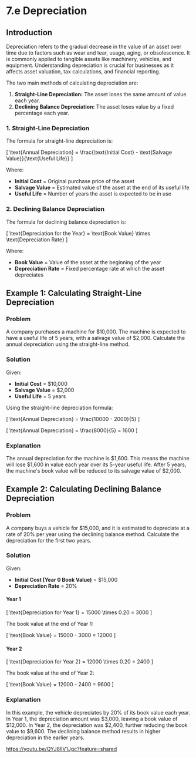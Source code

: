 # 7.e Depreciation


## Introduction

Depreciation refers to the gradual decrease in the value of an asset over time due to factors such as wear and tear, usage, aging, or obsolescence. It is commonly applied to tangible assets like machinery, vehicles, and equipment. Understanding depreciation is crucial for businesses as it affects asset valuation, tax calculations, and financial reporting.

The two main methods of calculating depreciation are:
1. **Straight-Line Depreciation:** The asset loses the same amount of value each year.
2. **Declining Balance Depreciation:** The asset loses value by a fixed percentage each year.

### 1. Straight-Line Depreciation

The formula for straight-line depreciation is:

\[
\text{Annual Depreciation} = \frac{\text{Initial Cost} - \text{Salvage Value}}{\text{Useful Life}}
\]

Where:
- **Initial Cost** = Original purchase price of the asset
- **Salvage Value** = Estimated value of the asset at the end of its useful life
- **Useful Life** = Number of years the asset is expected to be in use

### 2. Declining Balance Depreciation

The formula for declining balance depreciation is:

\[
\text{Depreciation for the Year} = \text{Book Value} \times \text{Depreciation Rate}
\]

Where:
- **Book Value** = Value of the asset at the beginning of the year
- **Depreciation Rate** = Fixed percentage rate at which the asset depreciates

## Example 1: Calculating Straight-Line Depreciation

### Problem
A company purchases a machine for $10,000. The machine is expected to have a useful life of 5 years, with a salvage value of $2,000. Calculate the annual depreciation using the straight-line method.

### Solution
Given:
- **Initial Cost** = $10,000
- **Salvage Value** = $2,000
- **Useful Life** = 5 years

Using the straight-line depreciation formula:

\[
\text{Annual Depreciation} = \frac{10000 - 2000}{5}
\]

\[
\text{Annual Depreciation} = \frac{8000}{5} = 1600
\]

### Explanation
The annual depreciation for the machine is $1,600. This means the machine will lose $1,600 in value each year over its 5-year useful life. After 5 years, the machine's book value will be reduced to its salvage value of $2,000.

## Example 2: Calculating Declining Balance Depreciation

### Problem
A company buys a vehicle for $15,000, and it is estimated to depreciate at a rate of 20% per year using the declining balance method. Calculate the depreciation for the first two years.

### Solution
Given:
- **Initial Cost (Year 0 Book Value)** = $15,000
- **Depreciation Rate** = 20%

#### Year 1
\[
\text{Depreciation for Year 1} = 15000 \times 0.20 = 3000
\]

The book value at the end of Year 1:

\[
\text{Book Value} = 15000 - 3000 = 12000
\]

#### Year 2
\[
\text{Depreciation for Year 2} = 12000 \times 0.20 = 2400
\]

The book value at the end of Year 2:

\[
\text{Book Value} = 12000 - 2400 = 9600
\]

### Explanation
In this example, the vehicle depreciates by 20% of its book value each year. In Year 1, the depreciation amount was $3,000, leaving a book value of $12,000. In Year 2, the depreciation was $2,400, further reducing the book value to $9,600. The declining balance method results in higher depreciation in the earlier years.

https://youtu.be/QYJ8llV1Jgc?feature=shared
